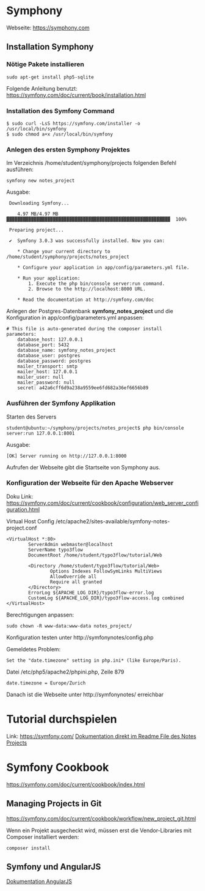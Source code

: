 # Symphony

Webseite: https://symphony.com


## Installation Symphony

### Nötige Pakete installieren

```
sudo apt-get install php5-sqlite
```

Folgende Anleitung benutzt: https://symfony.com/doc/current/book/installation.html

### Installation des Symfony Command

```
$ sudo curl -LsS https://symfony.com/installer -o /usr/local/bin/symfony
$ sudo chmod a+x /usr/local/bin/symfony
```

### Anlegen des ersten Symphony Projektes

Im Verzeichnis /home/student/symphony/projects folgenden Befehl ausführen:

```
symfony new notes_project
```

Ausgabe:

```
 Downloading Symfony...

    4.97 MB/4.97 MB ▓▓▓▓▓▓▓▓▓▓▓▓▓▓▓▓▓▓▓▓▓▓▓▓▓▓▓▓▓▓▓▓▓▓▓▓▓▓▓▓▓▓▓▓▓▓▓▓▓▓▓▓▓▓▓▓▓▓▓▓  100%

 Preparing project...

 ✔  Symfony 3.0.3 was successfully installed. Now you can:

    * Change your current directory to /home/student/symphony/projects/notes_project

    * Configure your application in app/config/parameters.yml file.

    * Run your application:
        1. Execute the php bin/console server:run command.
        2. Browse to the http://localhost:8000 URL.

    * Read the documentation at http://symfony.com/doc
```

Anlegen der Postgres-Datenbank **symfony_notes_project** und die Konfiguration in app/config/parameters.yml anpassen:

```
# This file is auto-generated during the composer install
parameters:
    database_host: 127.0.0.1
    database_port: 5432
    database_name: symfony_notes_project
    database_user: postgres
    database_password: postgres
    mailer_transport: smtp
    mailer_host: 127.0.0.1
    mailer_user: null
    mailer_password: null
    secret: a42a6cff6d9a238a9559ee6fd682a36ef6656b89
```

### Ausführen der Symfony Applikation

Starten des Servers

```
student@ubuntu:~/symphony/projects/notes_project$ php bin/console server:run 127.0.0.1:8001
```

Ausgabe:

```
[OK] Server running on http://127.0.0.1:8000         
```

Aufrufen der Webseite gibt die Startseite von Symphony aus.


### Konfiguration der Webseite für den Apache Webserver

Doku Link: https://symfony.com/doc/current/cookbook/configuration/web_server_configuration.html

Virtual Host Config /etc/apache2/sites-available/symfony-notes-project.conf

```
<VirtualHost *:80>
        ServerAdmin webmaster@localhost
        ServerName typo3flow
        DocumentRoot /home/student/typo3flow/tutorial/Web

        <Directory /home/student/typo3flow/tutorial/Web>
                Options Indexes FollowSymLinks MultiViews
                AllowOverride all
                Require all granted
        </Directory>
        ErrorLog ${APACHE_LOG_DIR}/typo3flow-error.log
        CustomLog ${APACHE_LOG_DIR}/typo3flow-access.log combined
</VirtualHost>
```

Berechtigungen anpassen:

```
sudo chown -R www-data:www-data notes_project/
```

Konfiguration testen unter http://symfonynotes/config.php

Gemeldetes Problem:
```
Set the "date.timezone" setting in php.ini* (like Europe/Paris).
```

Datei /etc/php5/apache2/phpini.php, Zeile 879

```
date.timezone = Europe/Zurich
```

Danach ist die Webseite unter http://symfonynotes/ erreichbar


# Tutorial durchspielen
Link: https://symfony.com/
[Dokumentation direkt im Readme File des Notes Projects](projects/notes_project/README.md)

# Symfony Cookbook

https://symfony.com/doc/current/cookbook/index.html

## Managing Projects in Git

https://symfony.com/doc/current/cookbook/workflow/new_project_git.html


Wenn ein Projekt ausgecheckt wird, müssen erst die Vendor-Libraries mit Composer installiert werden:

```
composer install
```

## Symfony und AngularJS

[Dokumentation AngularJS](AngularJSTutorial.md)
